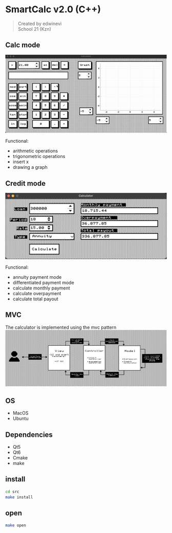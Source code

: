 # SmartCalc v2.0 (C++)
> Created by edwinevi  
> School 21 (Kzn)


## Calc mode
![calc mode](misc/gif/calc_mode.gif)

Functional:
- arithmetic operations
- trigonometric operations
- insert x
- drawing a graph

## Credit mode
![credit mode](misc/img/credit_mode.png)

Functional:
- annuity payment mode
- differentiated payment mode
- calculate monthly payment
- calculate overpayment
- calculate total payout

## MVC
The calculator is implemented using the mvc pattern
![mvc](misc/img/mvc.png)

## OS
- MacOS
- Ubuntu

## Dependencies
- Qt5
- Qt6
- Cmake
- make

## install

```bash
cd src
make install
```

## open
```bash
make open
```
